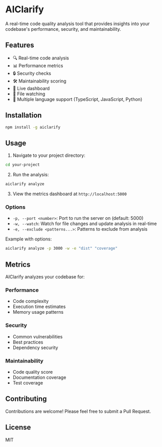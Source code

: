 # AIClarify

A real-time code quality analysis tool that provides insights into your codebase's performance, security, and maintainability.

## Features

- 🔍 Real-time code analysis
- 📊 Performance metrics
- 🔒 Security checks
- 🛠️ Maintainability scoring
- 📱 Live dashboard
- 🔄 File watching
- 🎯 Multiple language support (TypeScript, JavaScript, Python)

## Installation

```bash
npm install -g aiclarify
```

## Usage

1. Navigate to your project directory:
```bash
cd your-project
```

2. Run the analysis:
```bash
aiclarify analyze
```

3. View the metrics dashboard at `http://localhost:5000`

### Options

- `-p, --port <number>`: Port to run the server on (default: 5000)
- `-w, --watch`: Watch for file changes and update analysis in real-time
- `-e, --exclude <patterns...>`: Patterns to exclude from analysis

Example with options:
```bash
aiclarify analyze -p 3000 -w -e "dist" "coverage"
```

## Metrics

AIClarify analyzes your codebase for:

### Performance
- Code complexity
- Execution time estimates
- Memory usage patterns

### Security
- Common vulnerabilities
- Best practices
- Dependency security

### Maintainability
- Code quality score
- Documentation coverage
- Test coverage

## Contributing

Contributions are welcome! Please feel free to submit a Pull Request.

## License

MIT 